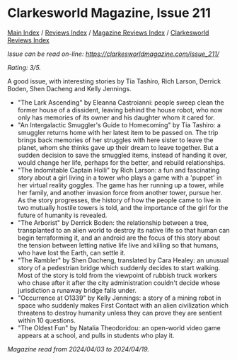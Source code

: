 # Clarkesworld Magazine, Issue 211

[Main Index](../../../README.md) / [Reviews Index](../../README.md) / [Magazine Reviews Index](../README.md) / [Clarkesworld Reviews Index](README.md)

*Issue can be read on-line: <https://clarkesworldmagazine.com/issue_211/>*

*Rating: 3/5.*

A good issue, with interesting stories by Tia Tashiro, Rich Larson, Derrick Boden, Shen Dacheng and Kelly Jennings.

- "The Lark Ascending" by Eleanna Castroianni: people sweep clean the former house of a dissident, leaving behind the house robot, who now only has memories of its owner and his daughter whom it cared for.
- "An Intergalactic Smuggler's Guide to Homecoming" by Tia Tashiro: a smuggler returns home with her latest item to be passed on. The trip brings back memories of her struggles with here sister to leave the planet, whom she thinks gave up their dream to leave together. But a sudden decision to save the smuggled items, instead of handing it over, would change her life, perhaps for the better, and rebuild relationships.
- "The Indomitable Captain Holli" by Rich Larson: a fun and fascinating story about a girl living in a tower who plays a game with a 'puppet' in her virtual reality goggles. The game has her running up a tower, while her family, and another invasion force from another tower, pursue her. As the story progresses, the history of how the people came to live in two mutually hostile towers is told, and the importance of the girl for the future of humanity is revealed.
- "The Arborist" by Derrick Boden: the relationship between a tree, transplanted to an alien world to destroy its native life so that human can begin terraforming it, and an android are the focus of this story about the tension between letting native life live and killing so that humans, who have lost the Earth, can settle it.
- "The Rambler" by Shen Dacheng, translated by Cara Healey: an unusual story of a pedestrian bridge which suddenly decides to start walking. Most of the story is told from the viewpoint of rubbish truck workers who chase after it after the city administration couldn't decide whose jurisdiction a runaway bridge falls under.
- "Occurrence at O1339" by Kelly Jennings: a story of a mining robot in space who suddenly makes First Contact with an alien civilization which threatens to destroy humanity unless they can prove they are sentient within 10 questions.
- "The Oldest Fun" by Natalia Theodoridou: an open-world video game appears at a school, and pulls in students who play it.

*Magazine read from 2024/04/03 to 2024/04/19.*
